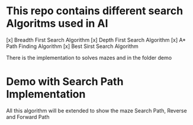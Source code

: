 # This repo contains different search Algoritms used in AI

 [x] Breadth First Search Algorithm 
 [x] Depth First Search Algorithm
 [x] A* Path Finding Algorithm
 [x] Best Sirst Search Algorithm

There is the implementation to solves mazes and in the folder demo

# Demo with Search Path Implementation

All this algorithm will be extended to show the maze Search Path, Reverse and Forward Path
